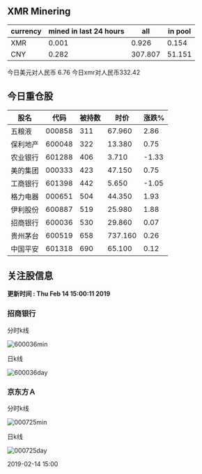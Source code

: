 ## XMR Minering

|currency|mined in last 24 hours|all|in pool|
|---|---|---|---|
|XMR|0.001|0.926|0.154|
|CNY|0.282|307.807|51.151|

今日美元对人民币 6.76	今日xmr对人民币332.42


## 今日重仓股 

|股名|代码|被持数|时价|涨跌%|
|---|---|---|---|---|
|五粮液|000858|311|67.960|2.86|
|保利地产|600048|322|13.380|0.75|
|农业银行|601288|406|3.710|-1.33|
|美的集团|000333|423|47.150|0.75|
|工商银行|601398|442|5.650|-1.05|
|格力电器|000651|504|44.350|1.93|
|伊利股份|600887|519|25.980|1.88|
|招商银行|600036|530|29.860|0.07|
|贵州茅台|600519|658|737.160|0.26|
|中国平安|601318|690|65.100|0.12|

## 关注股信息
**更新时间 : Thu Feb 14 15:00:11 2019**
### 招商银行 
分时k线

![600036min](http://image.sinajs.cn/newchart/min/n/sh600036.gif)

日k线

![600036day](http://image.sinajs.cn/newchart/daily/n/sh600036.gif)

### 京东方Ａ 
分时k线

![000725min](http://image.sinajs.cn/newchart/min/n/sz000725.gif)

日k线

![000725day](http://image.sinajs.cn/newchart/daily/n/sz000725.gif)

2019-02-14 15:00